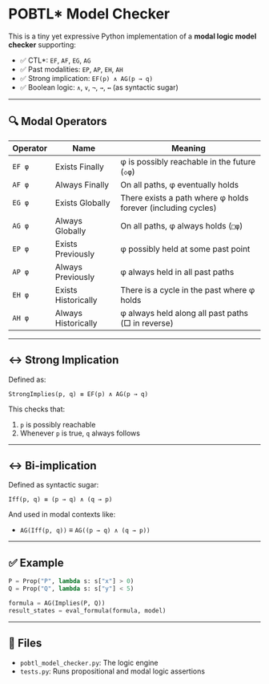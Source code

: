 
# POBTL* Model Checker

This is a tiny yet expressive Python implementation of a **modal logic model checker** supporting:

- ✅ CTL*: `EF`, `AF`, `EG`, `AG`
- ✅ Past modalities: `EP`, `AP`, `EH`, `AH`
- ✅ Strong implication: `EF(p) ∧ AG(p → q)`
- ✅ Boolean logic: `∧`, `∨`, `¬`, `→`, `↔` (as syntactic sugar)

---

## 🔍 Modal Operators

| Operator | Name                  | Meaning                                                                 |
|----------|-----------------------|-------------------------------------------------------------------------|
| `EF φ`   | Exists Finally        | φ is possibly reachable in the future (`◇φ`)                            |
| `AF φ`   | Always Finally        | On all paths, φ eventually holds                                        |
| `EG φ`   | Exists Globally       | There exists a path where φ holds forever (including cycles)            |
| `AG φ`   | Always Globally       | On all paths, φ always holds (`□φ`)                                     |
| `EP φ`   | Exists Previously     | φ possibly held at some past point                                      |
| `AP φ`   | Always Previously     | φ always held in all past paths                                         |
| `EH φ`   | Exists Historically   | There is a cycle in the past where φ holds                              |
| `AH φ`   | Always Historically   | φ always held along all past paths (□ in reverse)                       |

---

## ↔️ Strong Implication

Defined as:

```
StrongImplies(p, q) ≡ EF(p) ∧ AG(p → q)
```

This checks that:

1. `p` is possibly reachable
2. Whenever `p` is true, `q` always follows

---

## ↔️ Bi-implication

Defined as syntactic sugar:

```
Iff(p, q) ≡ (p → q) ∧ (q → p)
```

And used in modal contexts like:

- `AG(Iff(p, q))` ≡ `AG((p → q) ∧ (q → p))`

---

## ✅ Example

```python
P = Prop("P", lambda s: s["x"] > 0)
Q = Prop("Q", lambda s: s["y"] < 5)

formula = AG(Implies(P, Q))
result_states = eval_formula(formula, model)
```

---

## 📁 Files

- `pobtl_model_checker.py`: The logic engine
- `tests.py`: Runs propositional and modal logic assertions
